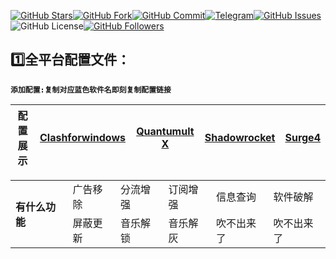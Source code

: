 [![GitHub Stars](https://img.shields.io/github/stars/oiozi/Gears)](https://github.com/oiozi/Gears/stargazers)[![GitHub Fork](https://img.shields.io/github/forks/oiozi/Gears)](https://github.com/oiozi/Gears/network/members)[![GitHub Commit](https://img.shields.io/github/commit-activity/m/oiozi/Gears?label=Commits)](https://github.com/doiozi/Gears/commits/master)[![Telegram](https://img.shields.io/badge/Telegram-Channel-33A8E3)](https://t.me/REBIRTHOKAY)[![GitHub Issues](https://img.shields.io/github/issues/oiozi/Gears)](https://github.com/oiozi/Gears/issues)![GitHub License](https://img.shields.io/github/license/mashape/apistatus.svg)[![GitHub Followers](https://img.shields.io/github/followers/oiozi?label=follow&style=social)](https://github.com/oiozi)
## 1️⃣全平台配置文件：

**`添加配置:复制对应蓝色软件名即刻复制配置链接`**

| **配置展示** | [Clashforwindows](https://raw.githubusercontent.com/oiozi/Gears/main/Templates/CFW-config-NEW.yml) | [Quantumult X](https://raw.githubusercontent.com/oiozi/Gears/main/Templates/Quantumult%20X.conf) | [Shadowrocket](https://raw.githubusercontent.com/oiozi/Gears/main/Templates/Shadowrocket.conf) | [Surge4](https://raw.githubusercontent.com/oiozi/Gears/main/Templates/Surge4.conf) |
| :----------: | :----------------------------------------------------------: | :----------------------------------------------------------: | :----------------------------------------------------------: | :----------------------------------------------------------: |

<table>
    <tr>
        <td rowspan="3"><strong>有什么功能</strong></td></tr>
    <tr>
        <td > 广告移除 </td>
        <td > 分流增强 </td>
        <td > 订阅增强 </td>
        <td > 信息查询 </td>
        <td > 软件破解 </td>
    </tr>
    <tr>
        <td > 屏蔽更新 </td>
        <td > 音乐解锁 </td>
        <td > 音乐解灰 </td>
        <td > 吹不出来了 </td>
        <td > 吹不出来了 </td>
    </tr>
</table>

